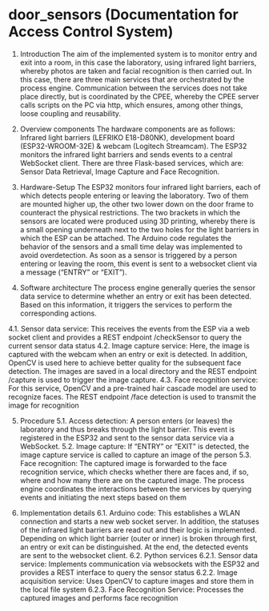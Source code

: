 # door_sensors (Documentation for Access Control System)
1. Introduction
The aim of the implemented system is to monitor entry and exit into a room, in this case the laboratory, using infrared light barriers, whereby photos are taken and facial recognition is then carried out. In this case, there are three main services that are orchestrated by the process engine. Communication between the services does not take place directly, but is coordinated by the CPEE, whereby the CPEE server calls scripts on the PC via http, which ensures, among other things, loose coupling and reusability.

2. Overview components
The hardware components are as follows:
Infrared light barriers (LEFRIKO E18-D80NK), development board (ESP32-WROOM-32E) & webcam (Logitech Streamcam).
The ESP32 monitors the infrared light barriers and sends events to a central WebSocket client. There are three Flask-based services, which are:
Sensor Data Retrieval, Image Capture and Face Recognition.

3. Hardware-Setup
The ESP32 monitors four infrared light barriers, each of which detects people entering or leaving the laboratory. Two of them are mounted higher up, the other two lower down on the door frame to counteract the physical restrictions. The two brackets in which the sensors are located were produced using 3D printing, whereby there is a small opening underneath next to the two holes for the light barriers in which the ESP can be attached. The Arduino code regulates the behavior of the sensors and a small time delay was implemented to avoid overdetection. As soon as a sensor is triggered by a person entering or leaving the room, this event is sent to a websocket client via a message (“ENTRY” or “EXIT”).

4. Software architecture
The process engine generally queries the sensor data service to determine whether an entry or exit has been detected. Based on this information, it triggers the services to perform the corresponding actions.

4.1. Sensor data service: This receives the events from the ESP via a web socket client and provides a REST endpoint /checkSensor to query the current sensor data status
4.2. Image capture service: Here, the image is captured with the webcam when an entry or exit is detected. In addition, OpenCV is used here to achieve better quality for the subsequent face detection. The images are saved in a local directory and the REST endpoint /capture is used to trigger the image capture.
4.3. Face recognition service: For this service, OpenCV and a pre-trained hair cascade model are used to recognize faces. The REST endpoint /face detection is used to transmit the image for recognition

5. Procedure
5.1. Access detection: A person enters (or leaves) the laboratory and thus breaks through the light barrier. This event is registered in the ESP32 and sent to the sensor data service via a WebSocket.
5.2. Image capture: If “ENTRY” or “EXIT” is detected, the image capture service is called to capture an image of the person
5.3. Face recognition: The captured image is forwarded to the face recognition service, which checks whether there are faces and, if so, where and how many there are on the captured image.
The process engine coordinates the interactions between the services by querying events and initiating the next steps based on them

6. Implementation details
6.1. Arduino code: This establishes a WLAN connection and starts a new web socket server. In addition, the statuses of the infrared light barriers are read out and their logic is implemented. Depending on which light barrier (outer or inner) is broken through first, an entry or exit can be distinguished. At the end, the detected events are sent to the websocket client.
6.2. Python services
6.2.1. Sensor data service: Implements communication via websockets with the ESP32 and provides a REST interface to query the sensor status
6.2.2. Image acquisition service: Uses OpenCV to capture images and store them in the local file system
6.2.3. Face Recognition Service: Processes the captured images and performs face recognition

